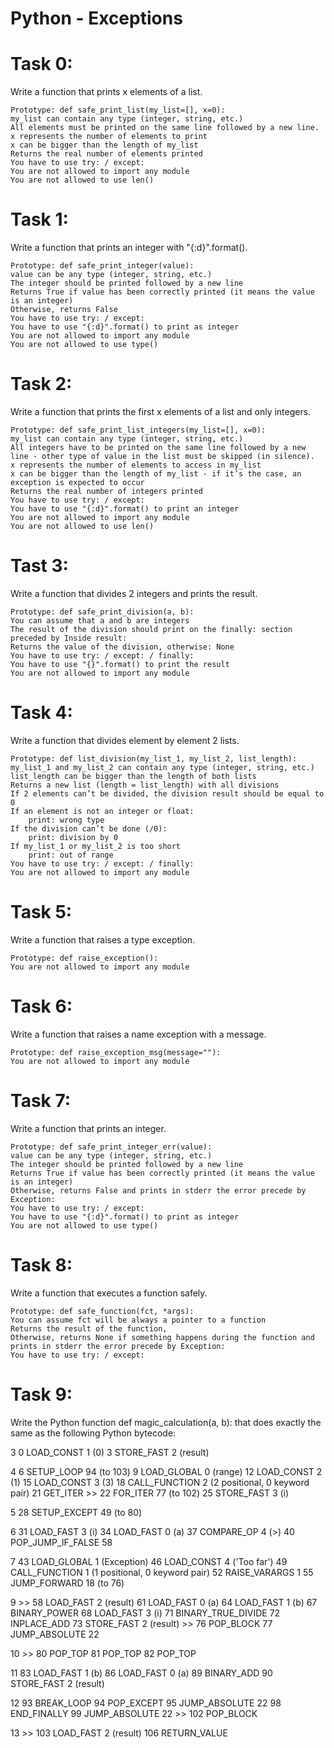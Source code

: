 # Python - Exceptions

# Task 0:

Write a function that prints x elements of a list.

    Prototype: def safe_print_list(my_list=[], x=0):
    my_list can contain any type (integer, string, etc.)
    All elements must be printed on the same line followed by a new line.
    x represents the number of elements to print
    x can be bigger than the length of my_list
    Returns the real number of elements printed
    You have to use try: / except:
    You are not allowed to import any module
    You are not allowed to use len()

# Task 1:

Write a function that prints an integer with "{:d}".format().

    Prototype: def safe_print_integer(value):
    value can be any type (integer, string, etc.)
    The integer should be printed followed by a new line
    Returns True if value has been correctly printed (it means the value is an integer)
    Otherwise, returns False
    You have to use try: / except:
    You have to use "{:d}".format() to print as integer
    You are not allowed to import any module
    You are not allowed to use type()

# Task 2:

Write a function that prints the first x elements of a list and only integers.

    Prototype: def safe_print_list_integers(my_list=[], x=0):
    my_list can contain any type (integer, string, etc.)
    All integers have to be printed on the same line followed by a new line - other type of value in the list must be skipped (in silence).
    x represents the number of elements to access in my_list
    x can be bigger than the length of my_list - if it’s the case, an exception is expected to occur
    Returns the real number of integers printed
    You have to use try: / except:
    You have to use "{:d}".format() to print an integer
    You are not allowed to import any module
    You are not allowed to use len()

# Tast 3:

Write a function that divides 2 integers and prints the result.

    Prototype: def safe_print_division(a, b):
    You can assume that a and b are integers
    The result of the division should print on the finally: section preceded by Inside result:
    Returns the value of the division, otherwise: None
    You have to use try: / except: / finally:
    You have to use "{}".format() to print the result
    You are not allowed to import any module

# Task 4:

Write a function that divides element by element 2 lists.

    Prototype: def list_division(my_list_1, my_list_2, list_length):
    my_list_1 and my_list_2 can contain any type (integer, string, etc.)
    list_length can be bigger than the length of both lists
    Returns a new list (length = list_length) with all divisions
    If 2 elements can’t be divided, the division result should be equal to 0
    If an element is not an integer or float:
    	print: wrong type
    If the division can’t be done (/0):
    	print: division by 0
    If my_list_1 or my_list_2 is too short
    	print: out of range
    You have to use try: / except: / finally:
    You are not allowed to import any module

# Task 5:

Write a function that raises a type exception.

    Prototype: def raise_exception():
    You are not allowed to import any module

# Task 6:

Write a function that raises a name exception with a message.

    Prototype: def raise_exception_msg(message=""):
    You are not allowed to import any module

# Task 7:

Write a function that prints an integer.

    Prototype: def safe_print_integer_err(value):
    value can be any type (integer, string, etc.)
    The integer should be printed followed by a new line
    Returns True if value has been correctly printed (it means the value is an integer)
    Otherwise, returns False and prints in stderr the error precede by Exception:
    You have to use try: / except:
    You have to use "{:d}".format() to print as integer
    You are not allowed to use type()

# Task 8:

Write a function that executes a function safely.

    Prototype: def safe_function(fct, *args):
    You can assume fct will be always a pointer to a function
    Returns the result of the function,
    Otherwise, returns None if something happens during the function and prints in stderr the error precede by Exception:
    You have to use try: / except:

# Task 9:
Write the Python function def magic_calculation(a, b): that does exactly the same as the following Python bytecode:

  3           0 LOAD_CONST               1 (0)
              3 STORE_FAST               2 (result)

  4           6 SETUP_LOOP              94 (to 103)
              9 LOAD_GLOBAL              0 (range)
             12 LOAD_CONST               2 (1)
             15 LOAD_CONST               3 (3)
             18 CALL_FUNCTION            2 (2 positional, 0 keyword pair)
             21 GET_ITER
        >>   22 FOR_ITER                77 (to 102)
             25 STORE_FAST               3 (i)

  5          28 SETUP_EXCEPT            49 (to 80)

  6          31 LOAD_FAST                3 (i)
             34 LOAD_FAST                0 (a)
             37 COMPARE_OP               4 (>)
             40 POP_JUMP_IF_FALSE       58

  7          43 LOAD_GLOBAL              1 (Exception)
             46 LOAD_CONST               4 ('Too far')
             49 CALL_FUNCTION            1 (1 positional, 0 keyword pair)
             52 RAISE_VARARGS            1
             55 JUMP_FORWARD            18 (to 76)

  9     >>   58 LOAD_FAST                2 (result)
             61 LOAD_FAST                0 (a)
             64 LOAD_FAST                1 (b)
             67 BINARY_POWER
             68 LOAD_FAST                3 (i)
             71 BINARY_TRUE_DIVIDE
             72 INPLACE_ADD
             73 STORE_FAST               2 (result)
        >>   76 POP_BLOCK
             77 JUMP_ABSOLUTE           22

 10     >>   80 POP_TOP
             81 POP_TOP
             82 POP_TOP

 11          83 LOAD_FAST                1 (b)
             86 LOAD_FAST                0 (a)
             89 BINARY_ADD
             90 STORE_FAST               2 (result)

 12          93 BREAK_LOOP
             94 POP_EXCEPT
             95 JUMP_ABSOLUTE           22
             98 END_FINALLY
             99 JUMP_ABSOLUTE           22
        >>  102 POP_BLOCK

 13     >>  103 LOAD_FAST                2 (result)
            106 RETURN_VALUE